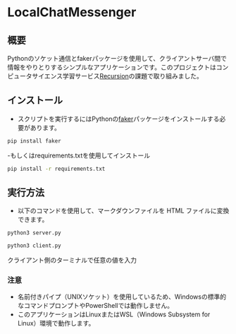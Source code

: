 # LocalChatMessenger

## 概要

Pythonのソケット通信とfakerパッケージを使用して、クライアントサーバ間で情報をやりとりするシンプルなアプリケーションです。このプロジェクトはコンピュータサイエンス学習サービス[Recursion](https://recursion.example.com)の課題で取り組みました。

## インストール

- スクリプトを実行するにはPythonの[faker](https://pypi.org/project/Faker/0.7.4/)パッケージをインストールする必要があります。

```sh
pip install faker
```
-もしくはrequirements.txtを使用してインストール
```sh
pip install -r requirements.txt
```

## 実行方法

- 以下のコマンドを使用して、マークダウンファイルを HTML ファイルに変換できます。

```sh
python3 server.py
```
```sh
python3 client.py
```
クライアント側のターミナルで任意の値を入力

### 注意
- 名前付きパイプ（UNIXソケット）を使用しているため、Windowsの標準的なコマンドプロンプトやPowerShellでは動作しません。
- このアプリケーションはLinuxまたはWSL（Windows Subsystem for Linux）環境で動作します。
